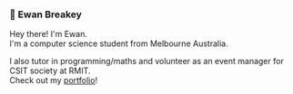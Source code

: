 ### 🦒 Ewan Breakey

Hey there! I'm Ewan. <br/>
I'm a computer science student from Melbourne Australia.

I also tutor in programming/maths and volunteer as an event manager for CSIT society at RMIT.<br/>
Check out my [portfolio](http://ewanb.me)!
